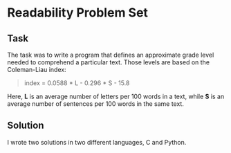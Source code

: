 # Readability Problem Set
## Task
The task was to write a program that defines an approximate grade level needed to comprehend a particular text. Those levels are based on the Coleman-Liau index:
> index = 0.0588 * L - 0.296 * S - 15.8

Here, **L** is an average number of letters per 100 words in a text, while **S** is an average number of sentences per 100 words in the same text.
## Solution
I wrote two solutions in two different languages, C and Python.
